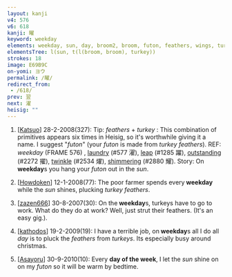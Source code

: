```yaml
---
layout: kanji
v4: 576
v6: 618
kanji: 曜
keyword: weekday
elements: weekday, sun, day, broom2, broom, futon, feathers, wings, turkey
elementsTree: l(sun, t(l(broom, broom), turkey))
strokes: 18
image: E69B9C
on-yomi: ヨウ
permalink: /曜/
redirect_from:
 - /618/
prev: 翌
next: 濯
heisig: ""
---
```


1) [<a href="http://kanji.koohii.com/profile/Katsuo">Katsuo</a>] 28-2-2008(327): Tip: <em>feathers</em> + <em>turkey</em> : This combination of primitives appears six times in Heisig, so it&#039;s worthwhile giving it a name. I suggest &quot;<em>futon</em>&quot; (your <em>futon</em> is made from <em>turkey feathers</em>). REF: <em>weekday</em> (FRAME 576) , <a href="../v4/577.html">laundry</a> (#577 濯), <a href="../v4/1285.html">leap</a> (#1285 躍), <a href="../v4/2272.html">outstanding</a> (#2272 擢), <a href="../v4/2534.html">twinkle</a> (#2534 燿), <a href="../v4/2880.html">shimmering</a> (#2880 耀). Story: On<strong> weekday</strong>s you hang your <em>futon</em> out in the <em>sun</em>.

2) [<a href="http://kanji.koohii.com/profile/Howdoken">Howdoken</a>] 12-1-2008(77): The poor farmer spends every<strong> weekday</strong> while the <em>sun</em> shines, plucking <em>turkey</em> <em>feathers</em>.

3) [<a href="http://kanji.koohii.com/profile/zazen666">zazen666</a>] 30-8-2007(30): On the<strong> weekday</strong>s, turkeys have to go to work. What do they do at work? Well, just strut their feathers. (It&#039;s an easy gig.).

4) [<a href="http://kanji.koohii.com/profile/kathodos">kathodos</a>] 19-2-2009(19): I have a terrible job, on<strong> weekday</strong>s all I do all <em>day</em> is to pluck the <em>feathers</em> from <em>turkeys</em>. Its especially busy around christmas.

5) [<a href="http://kanji.koohii.com/profile/Asayoru">Asayoru</a>] 30-9-2010(10): Every <strong>day of the week</strong>, I let the <em>sun</em> shine on on my <em>futon</em> so it will be warm by bedtime.

